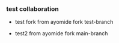 ### test collaboration

- test fork from ayomide fork test-branch

- test2 from ayomide fork main-branch 